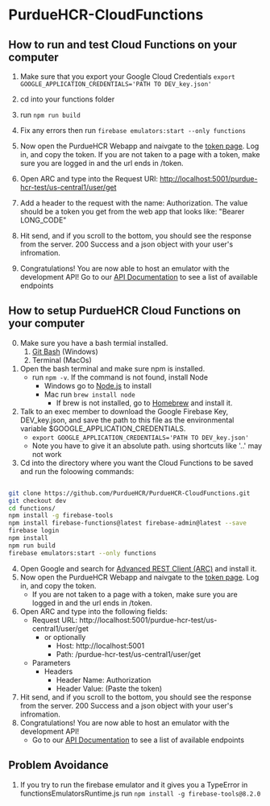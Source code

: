 # PurdueHCR-CloudFunctions

## How to run and test Cloud Functions on your computer

1. Make sure that you export your Google Cloud Credentials ```export GOOGLE_APPLICATION_CREDENTIALS='PATH TO DEV_key.json'```
2. cd into your functions folder
3. run ```npm run build```
4. Fix any errors then run ```firebase emulators:start --only functions```
5. Now open the PurdueHCR Webapp and naivgate to the [token page](https://purdue-hcr-test.firebaseapp.com/#/token). Log in, and copy the token. If you are not taken to a page with a token, make sure you are logged in and the url ends in /token.
6. Open ARC and type into the Request URl: <http://localhost:5001/purdue-hcr-test/us-central1/user/get>

7. Add a header to the request with the name: Authorization. The value should be a token you get from the web app that looks like: "Bearer LONG_CODE"
8. Hit send, and if you scroll to the bottom, you should see the response from the server. 200 Success and a json object with your user's infromation.
9. Congratulations! You are now able to host an emulator with the development API! Go to our [API Documentation](https://purdue-hcr-test.firebaseapp.com/api/) to see a list of available endpoints

## How to setup PurdueHCR Cloud Functions on your computer

0. Make sure you have a bash termial installed.
	1. [Git Bash](https://git-scm.com/download/win) (Windows)
	2. Terminal (MacOs)
1. Open the bash terminal and make sure npm is installed.
	- run ```npm -v```. If the command is not found, install Node
		- Windows go to [Node.js](http://nodejs.org) to install
		- Mac run ```brew install node```
			- If brew is not installed, go to [Homebrew](https://brew.sh/) and install it.
2. Talk to an exec member to download the Google Firebase Key, DEV_key.json, and save the path to this file as the environmental variable $GOOGLE_APPLICATION_CREDENTIALS.
	- ```export GOOGLE_APPLICATION_CREDENTIALS='PATH TO DEV_key.json'```
	- Note you have to give it an absolute path. using shortcuts like '..' may not work
3. Cd into the directory where you want the Cloud Functions to be saved and run the foloowing commands:
``` bash

git clone https://github.com/PurdueHCR/PurdueHCR-CloudFunctions.git
git checkout dev
cd functions/
npm install -g firebase-tools
npm install firebase-functions@latest firebase-admin@latest --save
firebase login
npm install
npm run build
firebase emulators:start --only functions
```

4. Open Google and search for [Advanced REST Client (ARC)](https://chrome.google.com/webstore/detail/advanced-rest-client/hgmloofddffdnphfgcellkdfbfbjeloo?hl=en-US) and install it.
5. Now open the PurdueHCR Webapp and naivgate to the [token page](https://purdue-hcr-test.firebaseapp.com/#/token). Log in, and copy the token.
	- If you are not taken to a page with a token, make sure you are logged in and the url ends in /token.
6. Open ARC and type into the following fields:
	- Request URL: http://localhost:5001/purdue-hcr-test/us-central1/user/get
		- or optionally 
			- Host: http://localhost:5001
			- Path: /purdue-hcr-test/us-central1/user/get
	- Parameters
		- Headers
			- Header Name: Authorization
			- Header Value: (Paste the token)
7. Hit send, and if you scroll to the bottom, you should see the response from the server. 200 Success and a json object with your user's infromation.
8. Congratulations! You are now able to host an emulator with the development API!
	- Go to our [API Documentation](https://purdue-hcr-test.firebaseapp.com/swagger-ui/) to see a list of available endpoints
	


## Problem Avoidance
1. If you try to run the firebase emulator and it gives you a TypeError in functionsEmulatorsRuntime.js run `npm install -g firebase-tools@8.2.0`
